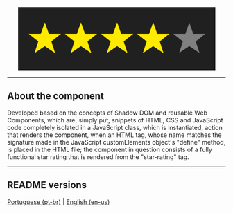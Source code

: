 <div align="center">
  <img src="./.github/demo.png" />
</div>

<hr>

## About the component

<p>
  Developed based on the concepts of Shadow DOM and reusable Web Components, which are, simply put, snippets of HTML, CSS and JavaScript code completely isolated in a JavaScript class, which is instantiated, action that renders the component, when an HTML tag, whose name matches the signature made in the JavaScript customElements object's "define" method, is placed in the HTML file; the component in question consists of a fully functional star rating that is rendered from the "star-rating" tag.
</p>

<hr>

## README versions

<div>
  <a href="https://github.com/trybrito/star-rating-with-web-components/blob/main/README.md">
    Portuguese (pt-br)</a>
  |   
  <a href="https://github.com/trybrito/star-rating-with-web-components/blob/main/README-en.md">
    English (en-us)</a>
</div>

